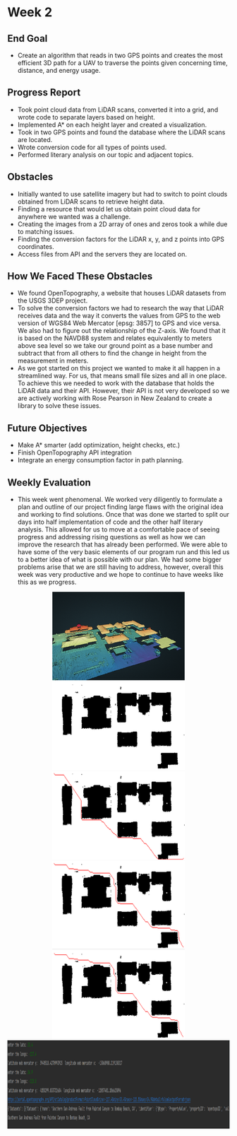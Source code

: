 # Week 2

## End Goal

* Create an algorithm that reads in two GPS points and creates the most efficient 3D path for a UAV to traverse the points given concerning time, distance, and energy usage.

## Progress Report

* Took point cloud data from LiDAR scans, converted it into a grid, and wrote code to separate layers based on height.
* Implemented A* on each height layer and created a visualization.
* Took in two GPS points and found the database where the LiDAR scans are located.
* Wrote conversion code for all types of points used.
* Performed literary analysis on our topic and adjacent topics.

## Obstacles

* Initially wanted to use satellite imagery but had to switch to point clouds obtained from LiDAR scans to retrieve height data.
* Finding a resource that would let us obtain point cloud data for anywhere we wanted was a challenge.
* Creating the images from a 2D array of ones and zeros took a while due to matching issues.
* Finding the conversion factors for the LiDAR x, y, and z points into GPS coordinates.
* Access files from API and the servers they are located on.

## How We Faced These Obstacles

*  We found OpenTopography, a website that houses LiDAR datasets from the USGS 3DEP project.
*  To solve the conversion factors we had to research the way that LiDAR receives data and the way it converts the values from GPS to the web version of WGS84 Web Mercator [epsg: 3857] to GPS and vice versa. We also had to figure out the relationship of the Z-axis. We found that it is based on the NAVD88 system and relates equivalently to meters above sea level so we take our ground point as a base number and subtract that from all others to find the change in height from the measurement in meters.
* As we got started on this project we wanted to make it all happen in a streamlined way. For us, that means small file sizes and all in one place. To achieve this we needed to work with the database that holds the LiDAR data and their API. However, their API is not very developed so we are actively working with Rose Pearson in New Zealand to create a library to solve these issues.

## Future Objectives

* Make A* smarter (add optimization, height checks, etc.)
* Finish OpenTopography API integration
* Integrate an energy consumption factor in path planning.

## Weekly Evaluation

* This week went phenomenal. We worked very diligently to formulate a plan and outline of our project finding large flaws with the original idea and working to find solutions. Once that was done we started to split our days into half implementation of code and the other half literary analysis. This allowed for us to move at a comfortable pace of seeing progress and addressing rising questions as well as how we can improve the research that has already been performed. We were able to have some of the very basic elements of our program run and this led us to a better idea of what is possible with our plan. We had some bigger problems arise that we are still having to address, however, overall this week was very productive and we hope to continue to have weeks like this as we progress.

<p align="center">
  <img src="https://raw.githubusercontent.com/alecstem/REUWebsite/gh-pages/Images/point_cloud.png" width="300" height="200" >
  <img src="https://raw.githubusercontent.com/alecstem/REUWebsite/gh-pages/Images/before_astar_auburn.gif" width="300" height="200" >
  <img src="https://raw.githubusercontent.com/alecstem/REUWebsite/gh-pages/Images/before.png" width="300" height="200" >
  <img src="https://raw.githubusercontent.com/alecstem/REUWebsite/gh-pages/Images/after.png" width="300" height="200" >
  <img src="https://raw.githubusercontent.com/alecstem/REUWebsite/gh-pages/Images/cross_auburn_buffer2.gif" width="300" height="200" >
  <img src="https://raw.githubusercontent.com/alecstem/REUWebsite/gh-pages/Images/lats_and_longs_to_location_or_database_name.png" width="1200" height="200" >
</p>

